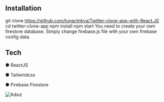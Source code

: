 Installation
----------------------------------------------------------------------
  git clone https://github.com/tunactnkya/Twitter-clone-app-with-React.JS
  cd twitter-clone-app
  npm install
  npm start
You need to create your own firestore database. Simply change firebase.js file with your own firebase config data.

Tech
---------------------------------------------------------------------
● ReactJS

● Tailwindcss

● Firebase Firestore



![Adsız](https://user-images.githubusercontent.com/93832227/220114046-820b45d9-7db8-4cb3-9d82-c442d9ecc96b.png)
